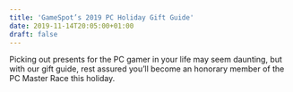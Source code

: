```yaml
---
title: 'GameSpot’s 2019 PC Holiday Gift Guide'
date: 2019-11-14T20:05:00+01:00
draft: false
---
```


Picking out presents for the PC gamer in your life may seem daunting, but with our gift guide, rest assured you’ll become an honorary member of the PC Master Race this holiday.